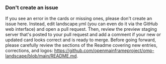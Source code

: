 ### Don't create an issue

If you see an error in the cards or missing ones, please don't create an issue here. Instead, edit landscape.yml (you can even do it via the GitHub web interface) and open a pull request. Then, review the preview staging server that's posted to your pull request and add a comment if your new or updated card looks correct and is ready to merge. Before going forward, please carefully review the sections of the Readme covering new entries, corrections, and logos: https://github.com/openmainframeproject/omp-landscape/blob/main/README.md.
